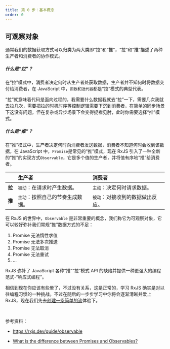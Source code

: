 ```yaml
---
title: 第 0 步：基本概念
order: 0
---
```


## 可观察对象

通常我们的数据获取方式可以归类为两大类即“拉”和“推”，“拉”和“推”描述了两种生产者和消费者的协作模式。

##### 什么是“拉”？

在“拉”模式中，消费者决定何时从生产者处获取数据，生产者并不知何时将数据交付给消费者，在 JavaScript 中，`函数`和`迭代器`都是“拉”模式的典型代表。

“拉”就意味着代码是面向过程的，我需要什么数据我就去“拉”一下，需要几次我就去拉几次，需要把拉的时机时序等控制逻辑需要下沉到消费者，在简单的同步场景下这没有问题。但在复杂或异步场景下会变得捉襟见肘，此时你需要选择“推”模式。

##### 什么是“推”？

在“推”模式中，生产者决定何时向消费者发送数据，消费者不知道何时会收到该数据，在 JavaScript 中，`Promise`是常见的“推”模式，现在 RxJS 引入了一种全新的“推”的实现方式`Observable`，它是多个值的生产者，并将值有序地“推”给消费者。

|        | 生产者                           | 消费者                           |
| :----- | :------------------------------- | :------------------------------- |
| **拉** | `被动`：在请求时产生数据。       | `主动`：决定何时请求数据。       |
| **推** | `主动`：按照自己的节奏生成数据。 | `被动`：对接收到的数据做出反应。 |

在 RxJS 的世界中，`Observable` 是非常重要的概念，我们称它为可观察对象，它可以较好弥补我们常规“推”数据方式的不足：

1. Promise 无法惰性求值
2. Promise 无法多次推送
3. Promise 无法取消
4. Promise 无法重试
5. ...

RxJS 弥补了 JavaScript 各种“推”“拉”模式 API 的缺陷并提供一种更强大的编程范式-“响应式编程”。

<!--

如下图所示，RxJS 更像是一条长长的数据流。

![img](./images/01.png)

-->

相信到现在你应该有些晕了，不过没有关系，这是正常的，学习 RxJS 确实是对以往编程习惯的一种挑战。不过在随后的一步步学习中你将会逐渐清晰并爱上 RxJS，现在我们先去[创建一条简单的流](/core/observable)体验下。

<br/>

参考资料：

- https://rxjs.dev/guide/observable

- [What is the difference between Promises and Observables?](https://stackoverflow.com/questions/37364973/what-is-the-difference-between-promises-and-observables/37365955#37365955)
